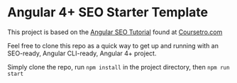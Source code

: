 # Angular 4+ SEO Starter Template

This project is based on the [Angular SEO Tutorial](https://coursetro.com/posts/code/68/Make-your-Angular-App-SEO-Friendly-(Angular-4-+-Universal)) found at [Coursetro.com](https://coursetro.com)

Feel free to clone this repo as a quick way to get up and running with an SEO-ready, Angular CLI-ready, Angular 4+ project.

Simply clone the repo, run `npm install` in the project directory, then `npm run start`
